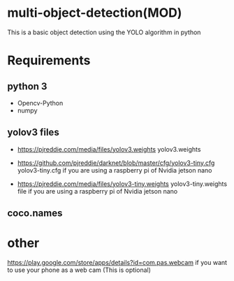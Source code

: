 # multi-object-detection(MOD)
This is a basic object detection using the  YOLO algorithm in python

# Requirements
## python 3
* Opencv-Python
* numpy

## yolov3 files
* https://pjreddie.com/media/files/yolov3.weights yolov3.weights

* https://github.com/pjreddie/darknet/blob/master/cfg/yolov3-tiny.cfg yolov3-tiny.cfg if you are using a raspberry pi of Nvidia jetson nano
* https://pjreddie.com/media/files/yolov3-tiny.weights yolov3-tiny.weights file if you are using a raspberry pi of Nvidia jetson nano

## coco.names

# other
https://play.google.com/store/apps/details?id=com.pas.webcam if you want to use your phone as a web cam (This is optional)
